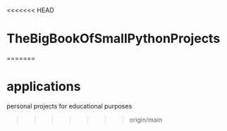 <<<<<<< HEAD
# TheBigBookOfSmallPythonProjects
=======
# applications
personal projects for educational purposes
>>>>>>> origin/main
